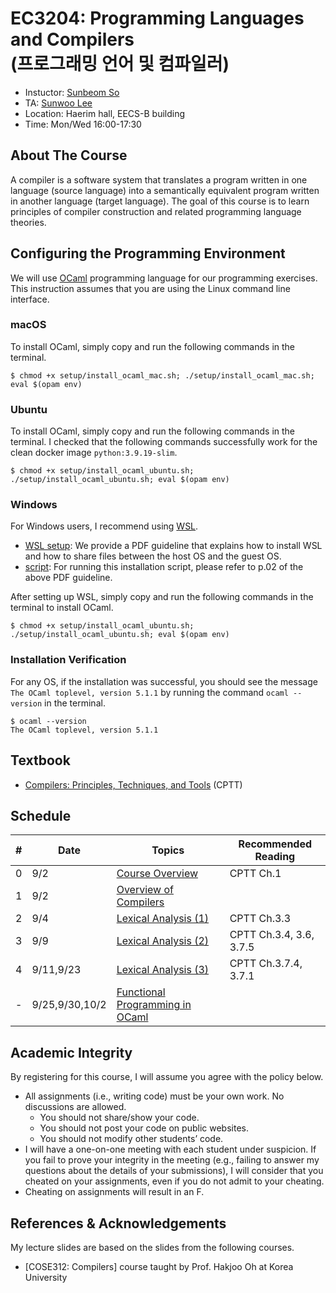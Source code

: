 # EC3204: Programming Languages and Compilers <br> (프로그래밍 언어 및 컴파일러)
* Instuctor: [Sunbeom So](https://gist-pal.github.io)
* TA: [Sunwoo Lee](https://sites.google.com/view/sunwoo-lee/)
* Location: Haerim hall, EECS-B building
* Time: Mon/Wed 16:00-17:30

## About The Course
A compiler is a software system that translates a program written in one language (source language) into a semantically equivalent program written in another language (target language).
The goal of this course is to learn principles of compiler construction and related programming language theories.

## Configuring the Programming Environment
We will use [OCaml](https://ocaml.org/install) programming language for our programming exercises. This instruction assumes that you are using the Linux command line interface.

### macOS
To install OCaml, simply copy and run the following commands in the terminal.
```
$ chmod +x setup/install_ocaml_mac.sh; ./setup/install_ocaml_mac.sh; eval $(opam env)
```

### Ubuntu
To install OCaml, simply copy and run the following commands in the terminal. I checked that the following commands successfully work for the clean docker image ``python:3.9.19-slim``.
```
$ chmod +x setup/install_ocaml_ubuntu.sh; ./setup/install_ocaml_ubuntu.sh; eval $(opam env)
```

### Windows
For Windows users, I recommend using [WSL](https://learn.microsoft.com/en-us/windows/wsl/install).
  * [WSL setup](setup/wsl-install-guideline.pdf): We provide a PDF guideline that explains how to install WSL and how to share files between the host OS and the guest OS.
  * [script](setup/wsl_install.ps1): For running this installation script, please refer to p.02 of the above PDF guideline.
    
After setting up WSL, simply copy and run the following commands in the terminal to install OCaml.
```
$ chmod +x setup/install_ocaml_ubuntu.sh; ./setup/install_ocaml_ubuntu.sh; eval $(opam env)
```

### Installation Verification
For any OS, if the installation was successful, you should see the message ``The OCaml toplevel, version 5.1.1``
by running the command ``ocaml --version`` in the terminal.
```
$ ocaml --version
The OCaml toplevel, version 5.1.1
```

## Textbook
* [Compilers: Principles, Techniques, and Tools](https://www.amazon.com/Compilers-Principles-Techniques-Tools-2nd/dp/0321486811) (CPTT)

## Schedule
|#|Date|Topics|Recommended Reading|
|-|-|------|------|
|0|9/2|[Course Overview](slides/lec0.pdf)|CPTT Ch.1|
|1|9/2|[Overview of Compilers](slides/lec1.pdf)||
|2|9/4|[Lexical Analysis (1)](slides/lec2.pdf)|CPTT Ch.3.3|
|3|9/9|[Lexical Analysis (2)](slides/lec3.pdf)|CPTT Ch.3.4, 3.6, 3.7.5|
|4|9/11,9/23|[Lexical Analysis (3)](slides/lec4.pdf)|CPTT Ch.3.7.4, 3.7.1|
|-|9/25,9/30,10/2|[Functional Programming in OCaml](slides/lec-ocaml.pdf)| |

## Academic Integrity
By registering for this course, I will assume you agree with the policy below.
* All assignments (i.e., writing code) must be your own work. No discussions are allowed.
  * You should not share/show your code.
  * You should not post your code on public websites.
  * You should not modify other students’ code.
* I will have a one-on-one meeting with each student under suspicion. If you fail to prove your integrity in the meeting (e.g., failing to answer my questions about the details of your submissions), I will consider that you cheated on your assignments, even if you do not admit to your cheating.
* Cheating on assignments will result in an F.

## References & Acknowledgements
My lecture slides are based on the slides from the following courses.

* [COSE312: Compilers] course taught by Prof. Hakjoo Oh at Korea University
